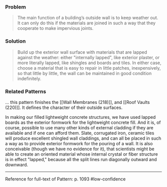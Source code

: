 ### Problem
>The main function of a building’s outside wall is to keep weather out. It can only do this if the materials are joined in such a way that they cooperate to make impervious joints.

### Solution
>Build up the exterior wall surface with materials that are lapped against the weather: either "internally lapped", like exterior plaster, or more literally lapped, like shingles and boards and tiles. In either case, choose a material that is easy to repair in little patches, inexpensively, so that little by little, the wall can be maintained in good condition indefinitely.

### Related Patterns
... this pattern finishes the [[Wall Membranes (218)]], and [[Roof Vaults (220)]]. It defines the character of their outside surfaces.

In making our filled lightweight concrete structures, we have used lapped boards as the exterior formwork for the lightweight concrete fill. And it is, of course, possible to use many other kinds of external cladding if they are available and if one can afford them. Slate, corrugated iron, ceramic tiles will produce excellent shingled wall claddings, and can all be placed in such a way as to provide exterior formwork for the pouring of a wall. It is also conceivable (though we have no evidence for it), that scientists might be able to create an oriented material whose internal crystal or fiber structure is in effect "lapped," because all the split lines run diagonally outward and downward.

---
Reference for full-text of Pattern: p. 1093 #low-confidence 